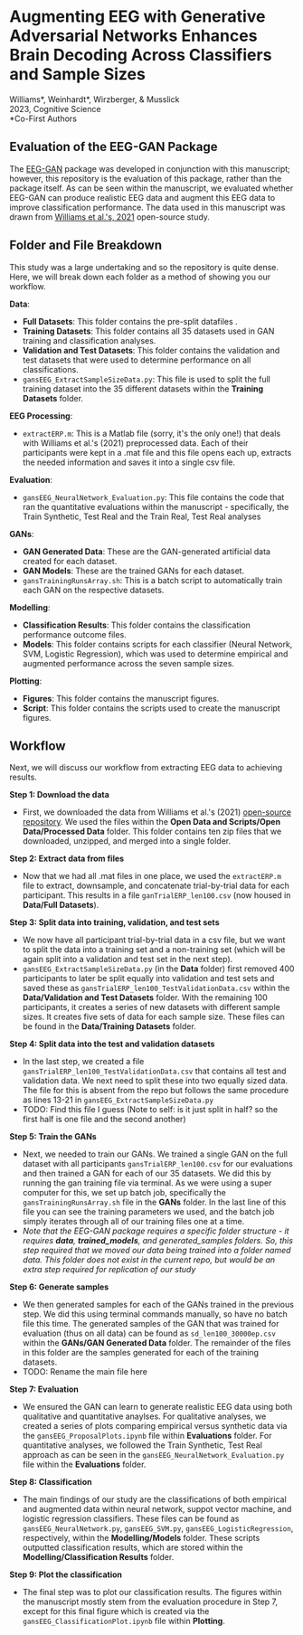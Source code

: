 # Augmenting EEG with Generative Adversarial Networks Enhances Brain Decoding Across Classifiers and Sample Sizes
Williams*, Weinhardt*, Wirzberger, & Musslick<br>
2023, Cognitive Science<br>
*Co-First Authors 

## Evaluation of the EEG-GAN Package

The [EEG-GAN](https://autoresearch.github.io/EEG-GAN/) package was developed in conjunction with this manuscript; however, this repository is the evaluation of this package, rather than the package itself. As can be seen within the manuscript, we evaluated whether EEG-GAN can produce realistic EEG data and augment this EEG data to improve classification performance. The data used in this manuscript was drawn from [Williams et al.'s, 2021](https://onlinelibrary.wiley.com/doi/abs/10.1111/psyp.13722) open-source study.

## Folder and File Breakdown

This study was a large undertaking and so the repository is quite dense. Here, we will break down each folder as a method of showing you our workflow. 

<b>Data</b>: 
- <b>Full Datasets</b>: This folder contains the pre-split datafiles .
- <b>Training Datasets</b>: This folder contains all 35 datasets used in GAN training and classification analyses.
- <b>Validation and Test Datasets</b>: This folder contains the validation and test datasets that were used to determine performance on all classifications.
- ```gansEEG_ExtractSampleSizeData.py```: This file is used to split the full training dataset into the 35 different datasets within the <b>Training Datasets</b> folder.

<b>EEG Processing</b>:
- ```extractERP.m```: This is a Matlab file (sorry, it's the only one!) that deals with Williams et al.'s (2021) preprocessed data. Each of their participants were kept in a .mat file and this file opens each up, extracts the needed information and saves it into a single csv file.

<b>Evaluation</b>:
- ```gansEEG_NeuralNetwork_Evaluation.py```: This file contains the code that ran the quantitative evaluations within the manuscript - specifically, the Train Synthetic, Test Real and the Train Real, Test Real analyses

<b>GANs</b>:
- <b>GAN Generated Data</b>: These are the GAN-generated artificial data created for each dataset.
- <b>GAN Models</b>: These are the trained GANs for each dataset.
- ```gansTrainingRunsArray.sh```: This is a batch script to automatically train each GAN on the respective datasets.

<b>Modelling</b>:
- <b>Classification Results</b>: This folder contains the classification performance outcome files.
- <b>Models</b>: This folder contains scripts for each classifier (Neural Network, SVM, Logistic Regression), which was used to determine empirical and augmented performance across the seven sample sizes.

<b>Plotting</b>:
- <b>Figures</b>: This folder contains the manuscript figures.
- <b>Script</b>: This folder contains the scripts used to create the manuscript figures.

## Workflow

Next, we will discuss our workflow from extracting EEG data to achieving results. 

<b>Step 1: Download the data</b>
- First, we downloaded the data from Williams et al.'s (2021) [open-source repository](https://osf.io/65x4v/). We used the files within the <b>Open Data and Scripts/Open Data/Processed Data</b> folder. This folder contains ten zip files that we downloaded, unzipped, and merged into a single folder. 

<b>Step 2: Extract data from files</b>
- Now that we had all .mat files in one place, we used the ```extractERP.m``` file to extract, downsample, and concatenate trial-by-trial data for each participant. This results in a file ```ganTrialERP_len100.csv``` (now housed in <b>Data/Full Datasets</b>). 

<b>Step 3: Split data into training, validation, and test sets </b>
- We now have all participant trial-by-trial data in a csv file, but we want to split the data into a training set and a non-training set (which will be again split into a validation and test set in the next step). 
- ```gansEEG_ExtractSampleSizeData.py``` (in the <b>Data</b> folder) first removed 400 participants to later be split equally into validation and test sets and saved these as ```gansTrialERP_len100_TestValidationData.csv``` within the <b>Data/Validation and Test Datasets</b> folder. With the remaining 100 participants, it creates a series of new datasets with different sample sizes. It creates five sets of data for each sample size. These files can be found in the <b>Data/Training Datasets</b> folder. 

<b>Step 4: Split data into the test and validation datasets</b>
- In the last step, we created a file ```gansTrialERP_len100_TestValidationData.csv``` that contains all test and validation data. We next need to split these into two equally sized data. The file for this is absent from the repo but follows the same procedure as lines 13-21 in ```gansEEG_ExtractSampleSizeData.py```
- TODO: Find this file I guess (Note to self: is it just split in half? so the first half is one file and the second another)

<b>Step 5: Train the GANs</b>
- Next, we needed to train our GANs. We trained a single GAN on the full dataset with all participants ```gansTrialERP_len100.csv``` for our evaluations and then trained a GAN for each of our 35 datasets. We did this by running the gan training file via terminal. As we were using a super computer for this, we set up batch job, specifically the ```gansTrainingRunsArray.sh``` file in the <b>GANs</b> folder. In the last line of this file you can see the training parameters we used, and the batch job simply iterates through all of our training files one at a time. 
- <i>Note that the EEG-GAN package requires a specific folder structure - it requires <b>data</b>, <b>trained_models</b>, and </b>generated_samples</b> folders. So, this step required that we moved our data being trained into a folder named data. This folder does not exist in the current repo, but would be an extra step required for replication of our study</i>

<b>Step 6: Generate samples</b>
- We then generated samples for each of the GANs trained in the previous step. We did this using terminal commands manually, so have no batch file this time. The generated samples of the GAN that was trained for evaluation (thus on all data) can be found as ```sd_len100_30000ep.csv``` within the <b>GANs/GAN Generated Data</b> folder. The remainder of the files in this folder are the samples generated for each of the training datasets.
- TODO: Rename the main file here

<b>Step 7: Evaluation</b>
- We ensured the GAN can learn to generate realistic EEG data using both qualitative and quantitative anaylses. For qualitative analyses, we created a series of plots comparing empirical versus synthetic data via the ```gansEEG_ProposalPlots.ipynb``` file within <b>Evaluations</b> folder. For quantitative analyses, we followed the Train Synthetic, Test Real approach as can be seen in the ```gansEEG_NeuralNetwork_Evaluation.py``` file within the <b>Evaluations</b> folder.

<b>Step 8: Classification</b>
- The main findings of our study are the classifications of both empirical and augmented data within neural network, suppot vector machine, and logistic regression classifiers. These files can be found as ```gansEEG_NeuralNetwork.py```, ```gansEEG_SVM.py```, ```gansEEG_LogisticRegression```, respectively, within the <b>Modelling/Models</b> folder. These scripts outputted classification results, which are stored within the <b>Modelling/Classification Results</b> folder. 

<b>Step 9: Plot the classification</b>
- The final step was to plot our classification results. The figures within the manuscript mostly stem from the evaluation procedure in Step 7, except for this final figure which is created via the ```gansEEG_ClassificationPlot.ipynb``` file within <b>Plotting</b>.

